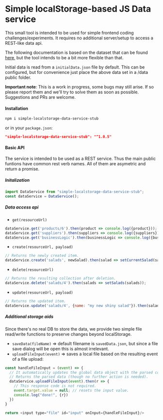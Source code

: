 # Simple localStorage-based JS Data service
This small tool is intended to be used for simple frontend coding challenges/experiments. It requires no additional server/setup to access a REST-like data api.

The following documentation is based on the dataset that can be found [here](https://github.com/mpicpus/challenge-data-set-1), but the tool intends to be a bit more flexible than that.

Initial data is read from a `initialData.json` file by default. This can be configured, but for convenience just place the above data set in a /data public folder.

**Important note**: This is a work in progress, some bugs may still arise. If so please report them and we'll try to solve them as soon as possible. Suggestions and PRs are welcome.

#### Installation
```bash
npm i simple-localstorage-data-service-stub
```
or in your `package.json`:
```json
"simple-localstorage-data-service-stub": "^1.0.5"
```


#### Basic API
The service is intended to be used as a REST service. Thus the main public funtions have common rest verb names. All of them are asymetric and return a promise.

##### Initalization
```javascript
import DataService from "simple-localstorage-data-service-stub";
const dataService = DataService();
```

##### Data access api
- `get(resourceUrl)`
```javascript
dataService.get('products/6').then(product => console.log({product}));
dataService.get('suppliers').then(suppliers => console.log({suppliers}));
dataService.get('businessLogic').then(businessLogic => console.log({businessLogic}));
```
- `create(resourceUrl, payload)`
```javascript
// Returns the newly created item.
dataService.create('salads', newSalad).then(salad => setCurrentSalad(salad));
```
- `delete(resourceUrl)`
```javascript
// Returns the resulting collection after deletion.
dataService.delete('salads/4').then(salads => setSalads(salads));
```
- `update(resourceUrl, payload)`
```javascript
// Returns the updated item.
dataService.update('salads/4', {name: "my new shiny salad"}).then(salad => setCurrentSalad(salad));
```
##### Additional storage aids
Since there's no real DB to store the data, we provide two simple file read/write functions to preserve changes beyond localStorage.
- `saveData(fileName)` => default filename is `savedData.json`, but since a file save dialog will be open this is almost irrelevant.
- `uploadFileInput(event)` => saves a local file based on the resulting event of a file upload:
```javascript
const handleFileInput = (event) => {
  // It automatically updates the global data object with the parsed content, if successful.
  // Returns the parsed data (though no further action is needed).
  dataService.uploadFileInput(event).then(r => {
    // This response code is not required.
    event.target.value = null; // resets the input value.
    console.log("done!", {r})
  })
}

return <input type="file" id="input" onInput={handleFileInput}/>
```